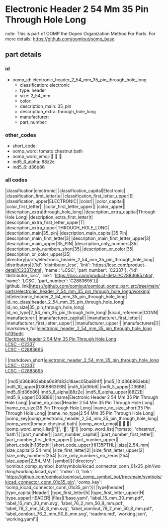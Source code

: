 # Electronic Header 2 54 Mm 35 Pin Through Hole Long  

note: This is part of OOMP the Oopen Organization Method For Parts. For more details: https://github.com/oomlout/oomp_base

##  part details





### id
* oomp_id: electronic_header_2_54_mm_35_pin_through_hole_long
  * classification: electronic
  * type: header
  * size: 2_54_mm
  * color: 
  * description_main: 35_pin
  * description_extra: through_hole_long
  * manufacturer: 
  * part_number: 

### other_codes
* short_code: 
* oomp_word: tomato chestnut bath
* oomp_word_emoji :tomato: :chestnut: :bath:
* md5_6_alpha: 88z2e
* md5_6: d36b86

### all codes 
|classification|electronic|
|classification_capital|Electronic|
|classification_first_letter|e|
|classification_first_letter_upper|E|
|classification_upper|ELECTRONIC|
|color||
|color_capital||
|color_first_letter||
|color_first_letter_upper||
|color_upper||
|description_extra|through_hole_long|
|description_extra_capital|Through Hole Long|
|description_extra_first_letter|t|
|description_extra_first_letter_upper|T|
|description_extra_upper|THROUGH_HOLE_LONG|
|description_main|35_pin|
|description_main_capital|35 Pin|
|description_main_first_letter|3|
|description_main_first_letter_upper|3|
|description_main_upper|35_PIN|
|description_only_numbers|35|
|description_only_numbers_short|35|
|description_or_color|35|
|description_or_color_upper|35|
|directory|parts/electronic_header_2_54_mm_35_pin_through_hole_long|
|distributors|[{'id': 'distributor_lcsc', 'link': 'https://lcsc.com/product-detail/C2337.html', 'name': 'LCSC', 'part_number': 'C2337'}, {'id': 'distributor_lcsc', 'link': 'https://lcsc.com/product-detail/C2883695.html', 'name': 'LCSC', 'part_number': 'C2883695'}]|
|github_link|https://github.com/oomlout/oomlout_oomp_part_src/tree/main/parts/electronic_header_2_54_mm_35_pin_through_hole_long/working|
|id|electronic_header_2_54_mm_35_pin_through_hole_long|
|id_no_class|header_2_54_mm_35_pin_through_hole_long|
|id_no_size|35_pin_through_hole_long|
|id_no_type|2_54_mm_35_pin_through_hole_long|
|kicad_reference|CONN|
|manufacturer||
|manufacturer_capital||
|manufacturer_first_letter||
|manufacturer_first_letter_upper||
|manufacturer_upper||
|manufacturers|[]|
|markdown_full|[electronic_header_2_54_mm_35_pin_through_hole_long](https://github.com/oomlout/oomlout_oomp_part_src/tree/main/parts/electronic_header_2_54_mm_35_pin_through_hole_long/working)<br>[hi135pthl](https://github.com/oomlout/oomlout_oomp_part_src/tree/main/parts/electronic_header_2_54_mm_35_pin_through_hole_long/working)<br>[Electronic Header 2 54 Mm 35 Pin Through Hole Long](https://github.com/oomlout/oomlout_oomp_part_src/tree/main/parts/electronic_header_2_54_mm_35_pin_through_hole_long/working)<br>[LCSC - C2337<br>](https://lcsc.com/product-detail/C2337.html)[LCSC - C2883695<br>](https://lcsc.com/product-detail/C2883695.html)<br>|
|markdown_short|[electronic_header_2_54_mm_35_pin_through_hole_long](https://github.com/oomlout/oomlout_oomp_part_src/tree/main/parts/electronic_header_2_54_mm_35_pin_through_hole_long/working)<br>[LCSC - C2337<br>](https://lcsc.com/product-detail/C2337.html)[LCSC - C2883695<br>](https://lcsc.com/product-detail/C2883695.html)<br>|
|md5|d36b863ebba0d8fd82c18aec05ba894f|
|md5_10|d36b863ebb|
|md5_10_upper|D36B863EBB|
|md5_5|d36b8|
|md5_5_upper|D36B8|
|md5_6|d36b86|
|md5_6_alpha|88z2e|
|md5_6_alpha_upper|88Z2E|
|md5_6_upper|D36B86|
|name|Electronic Header 2 54 Mm 35 Pin Through Hole Long|
|name_no_class|Header 2 54 Mm 35 Pin Through Hole Long|
|name_no_size|35 Pin Through Hole Long|
|name_no_size_short|35 Pin Through Hole Long|
|name_no_type|2 54 Mm 35 Pin Through Hole Long|
|oomp_key|oomp_electronic_header_2_54_mm_35_pin_through_hole_long|
|oomp_word|tomato chestnut bath|
|oomp_word_emoji|:tomato: :chestnut: :bath:|
|oomp_word_emoji_list|[':tomato:', ':chestnut:', ':bath:']|
|oomp_word_list|['tomato', 'chestnut', 'bath']|
|part_number||
|part_number_capital||
|part_number_first_letter||
|part_number_first_letter_upper||
|part_number_upper||
|short_code|hi135pthl|
|short_code_upper|HI135PTHL|
|size|2_54_mm|
|size_capital|2.54 mm|
|size_first_letter|2|
|size_first_letter_upper|2|
|size_only_numbers|254|
|size_only_numbers_no_zeros|254|
|size_upper|2_54_MM|
|symbol|[{'directory': 'oomlout_oomp_symbol_bot/symbols/kicad_connector_conn_01x35_pin//working/working.kicad_sym', 'index': 0, 'link': 'https://github.com/oomlout/oomlout_oomp_symbol_bot/tree/main/symbols/kicad_connector_conn_01x35_pin', 'oomp_key': 'oomp_kicad_connector_conn_01x35_pin'}]|
|type|header|
|type_capital|Header|
|type_first_letter|h|
|type_first_letter_upper|H|
|type_upper|HEADER|
|files|['base.yaml', 'label_15_mm_30_mm.pdf', 'label_15_mm_30_mm.svg', 'label_76_2_mm_50_8_mm.pdf', 'label_76_2_mm_50_8_mm.svg', 'label_oomlout_76_2_mm_50_8_mm.pdf', 'label_oomlout_76_2_mm_50_8_mm.svg', 'readme.md', 'working.json', 'working.yaml']|
